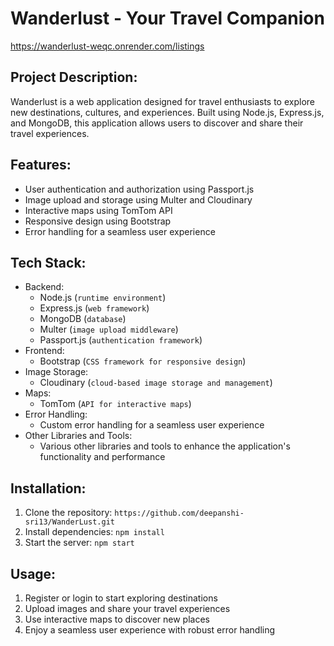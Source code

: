 # Wanderlust - Your Travel Companion 

https://wanderlust-weqc.onrender.com/listings

## Project Description:

Wanderlust is a web application designed for travel enthusiasts to explore new destinations, cultures, and experiences. Built using Node.js, Express.js, and MongoDB, this application allows users to discover and share their travel experiences.

## Features:

- User authentication and authorization using Passport.js
- Image upload and storage using Multer and Cloudinary
- Interactive maps using TomTom API
- Responsive design using Bootstrap
- Error handling for a seamless user experience

## Tech Stack:

- Backend:
    - Node.js (`runtime environment`)
    - Express.js (`web framework`)
    - MongoDB (`database`)
    - Multer (`image upload middleware`)
    - Passport.js (`authentication framework`)
- Frontend:
    - Bootstrap (`CSS framework for responsive design`)
- Image Storage:
    - Cloudinary (`cloud-based image storage and management`)
- Maps:
    - TomTom (`API for interactive maps`)
- Error Handling:
    - Custom error handling for a seamless user experience
- Other Libraries and Tools:
    - Various other libraries and tools to enhance the application's functionality and performance


## Installation:

1. Clone the repository: `https://github.com/deepanshi-sri13/WanderLust.git`
2. Install dependencies: `npm install`
3. Start the server: `npm start`

## Usage:

1. Register or login to start exploring destinations
2. Upload images and share your travel experiences
3. Use interactive maps to discover new places
4. Enjoy a seamless user experience with robust error handling


